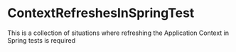 # ContextRefreshesInSpringTest
This is a collection of situations where refreshing the Application Context in Spring tests is required
